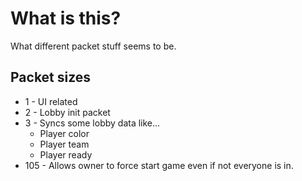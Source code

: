 # What is this?
What different packet stuff seems to be.


## Packet sizes
- 1 - UI related
- 2 - Lobby init packet
- 3 - Syncs some lobby data like...
  - Player color
  - Player team
  - Player ready
- 105 - Allows owner to force start game even if not everyone is in.

